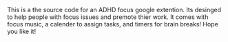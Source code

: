 This is a the source code for an ADHD focus google extention. Its desinged to help people with focus issues and premote thier work.
It comes with focus music, a calender to assign tasks, and timers for brain breaks!
Hope you like it!
